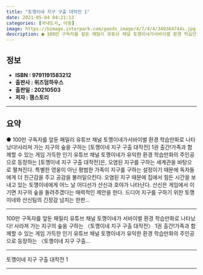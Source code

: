 ```yaml
---
title: "토깽이네 지구 구출 대작전 1"
date: 2021-05-04 04:21:13
categories: [국내도서, 아동]
image: https://bimage.interpark.com/goods_image/4/7/4/4/349364744s.jpg
description: ● 100만 구독자를 앞둔 패밀리 유튜브 채널 토깽이네가서바이벌 환경 학습만화로 나타났다!사라져 가는 지구의 숲을 구하는 [토깽이네 지구 구출 대작전] 1권 출간!가족과 함께할 수 있는 게임 가득한 인기 유튜브 채널 토깽이네가 유익한 환경 학습만화의 주인공으로 등장하는 [토깽이네 지구
---
```


## **정보**

- **ISBN : 9791191583212**
- **출판사 : 위즈덤하우스**
- **출판일 : 20210503**
- **저자 : 잼스토리**

------



## **요약**

●  100만 구독자를 앞둔 패밀리 유튜브 채널 토깽이네가서바이벌 환경 학습만화로 나타났다!사라져 가는 지구의 숲을 구하는 [토깽이네 지구 구출 대작전] 1권 출간!가족과 함께할 수 있는 게임 가득한 인기 유튜브 채널 토깽이네가 유익한 환경 학습만화의 주인공으로 등장하는 [토깽이네 지구 구출 대작전]은, 오염된 지구를 구하는 세계관을 바탕으로 펼쳐진다. 특별한 영웅이 아닌 평범한 가족이 지구를 구하는 설정이기 때문에 독자들에게 더 친근감을 주고 공감을 불러일으킨다. 오염된 지구 때문에 집에서 힘든 시간을 보내고 있는 토깽이네에게 어느 날 어디선가 산신과 호야가 나타난다. 산신은 게임에서 이기면 지구의 숲을 돌려주겠다는 매력적인 제안을 한다. 드디어 지구를 구하기 위한 토깽이네와 산신팀의 긴장감 넘치는 한판...

------

100만 구독자를 앞둔 패밀리 유튜브 채널 토깽이네가
서바이벌 환경 학습만화로 나타났다!
사라져 가는 지구의 숲을 구하는 〈토깽이네 지구 구출 대작전〉 1권 출간!가족과 함께할 수 있는 게임 가득한 인기 유튜브 채널 토깽이네가 유익한 환경 학습만화의 주인공으로 등장하는 〈토깽이네 지구 구출... 

------


토깽이네 지구 구출 대작전 1 

------


